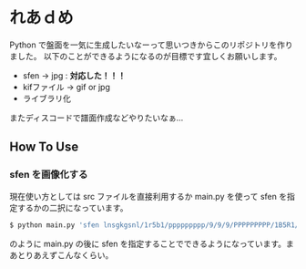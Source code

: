 # れあｄめ
Python で盤面を一気に生成したいなーって思いつきからこのリポジトリを作りました。
以下のことができるようになるのが目標です宜しくお願いします。

* sfen -> jpg : **対応した！！！**
* kifファイル -> gif or jpg
* ライブラリ化

またディスコードで譜面作成などやりたいなぁ...

## How To Use
### sfen を画像化する
現在使い方としては src ファイルを直接利用するか main.py を使って sfen を指定するかの二択になっています。

```bash
$ python main.py 'sfen lnsgkgsnl/1r5b1/ppppppppp/9/9/9/PPPPPPPPP/1B5R1/LNSGKGSNL b - 1'
```

のように main.py の後に sfen を指定することでできるようになっています。まあとりあえずこんなくらい。

